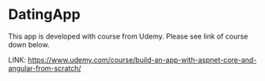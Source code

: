 # DatingApp

This app is developed with course from Udemy.
Please see link of course down below.

LINK: https://www.udemy.com/course/build-an-app-with-aspnet-core-and-angular-from-scratch/

